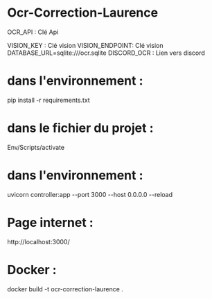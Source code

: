 # Ocr-Correction-Laurence

OCR_API : Clé Api

VISION_KEY : Clé vision
VISION_ENDPOINT: Clé vision
DATABASE_URL=sqlite:///ocr.sqlite 
DISCORD_OCR : Lien vers discord

# dans l'environnement :
pip install -r requirements.txt

# dans le fichier du projet :
Env/Scripts/activate

# dans l'environnement :
 uvicorn controller:app --port 3000 --host 0.0.0.0 --reload
 # Page internet :
 http://localhost:3000/

 # Docker :
 docker build -t ocr-correction-laurence .

 
